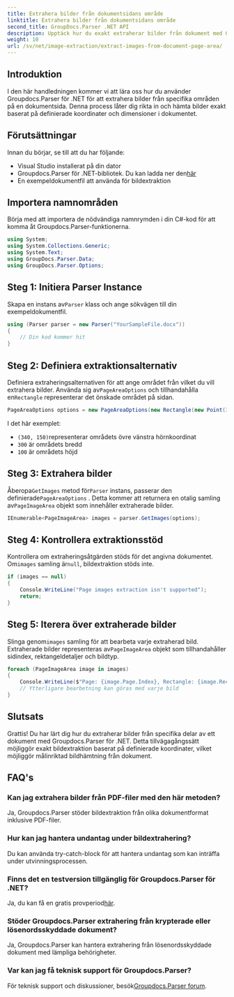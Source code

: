 ```yaml
---
title: Extrahera bilder från dokumentsidans område
linktitle: Extrahera bilder från dokumentsidans område
second_title: GroupDocs.Parser .NET API
description: Upptäck hur du exakt extraherar bilder från dokument med Groupdocs.Parser för .NET. Lär dig att rikta in dig på specifika områden för korrekt bildextraktion.
weight: 10
url: /sv/net/image-extraction/extract-images-from-document-page-area/
---
```

## Introduktion
I den här handledningen kommer vi att lära oss hur du använder Groupdocs.Parser för .NET för att extrahera bilder från specifika områden på en dokumentsida. Denna process låter dig rikta in och hämta bilder exakt baserat på definierade koordinater och dimensioner i dokumentet.
## Förutsättningar
Innan du börjar, se till att du har följande:
- Visual Studio installerat på din dator
-  Groupdocs.Parser för .NET-bibliotek. Du kan ladda ner den[här](https://releases.groupdocs.com/parser/net/)
- En exempeldokumentfil att använda för bildextraktion
## Importera namnområden
Börja med att importera de nödvändiga namnrymden i din C#-kod för att komma åt Groupdocs.Parser-funktionerna.
```csharp
using System;
using System.Collections.Generic;
using System.Text;
using GroupDocs.Parser.Data;
using GroupDocs.Parser.Options;
```
## Steg 1: Initiera Parser Instance
 Skapa en instans av`Parser` klass och ange sökvägen till din exempeldokumentfil.
```csharp
using (Parser parser = new Parser("YourSampleFile.docx"))
{
    // Din kod kommer hit
}
```
## Steg 2: Definiera extraktionsalternativ
 Definiera extraheringsalternativen för att ange området från vilket du vill extrahera bilder. Använda sig av`PageAreaOptions` och tillhandahålla en`Rectangle` representerar det önskade området på sidan.
```csharp
PageAreaOptions options = new PageAreaOptions(new Rectangle(new Point(340, 150), new Size(300, 100)));
```
I det här exemplet:
- `(340, 150)`representerar områdets övre vänstra hörnkoordinat
- `300` är områdets bredd
- `100` är områdets höjd
## Steg 3: Extrahera bilder
 Åberopa`GetImages` metod för`Parser` instans, passerar den definierade`PageAreaOptions` . Detta kommer att returnera en otalig samling av`PageImageArea` objekt som innehåller extraherade bilder.
```csharp
IEnumerable<PageImageArea> images = parser.GetImages(options);
```
## Steg 4: Kontrollera extraktionsstöd
 Kontrollera om extraheringsåtgärden stöds för det angivna dokumentet. Om`images` samling är`null`, bildextraktion stöds inte.
```csharp
if (images == null)
{
    Console.WriteLine("Page images extraction isn't supported");
    return;
}
```
## Steg 5: Iterera över extraherade bilder
 Slinga genom`images` samling för att bearbeta varje extraherad bild. Extraherade bilder representeras av`PageImageArea` objekt som tillhandahåller sidindex, rektangeldetaljer och bildtyp.
```csharp
foreach (PageImageArea image in images)
{
    Console.WriteLine($"Page: {image.Page.Index}, Rectangle: {image.Rectangle}, Type: {image.FileType}");
    // Ytterligare bearbetning kan göras med varje bild
}
```
## Slutsats
Grattis! Du har lärt dig hur du extraherar bilder från specifika delar av ett dokument med Groupdocs.Parser för .NET. Detta tillvägagångssätt möjliggör exakt bildextraktion baserat på definierade koordinater, vilket möjliggör målinriktad bildhämtning från dokument.

## FAQ's
### Kan jag extrahera bilder från PDF-filer med den här metoden?
Ja, Groupdocs.Parser stöder bildextraktion från olika dokumentformat inklusive PDF-filer.
### Hur kan jag hantera undantag under bildextrahering?
Du kan använda try-catch-block för att hantera undantag som kan inträffa under utvinningsprocessen.
### Finns det en testversion tillgänglig för Groupdocs.Parser för .NET?
 Ja, du kan få en gratis provperiod[här](https://releases.groupdocs.com/).
### Stöder Groupdocs.Parser extrahering från krypterade eller lösenordsskyddade dokument?
Ja, Groupdocs.Parser kan hantera extrahering från lösenordsskyddade dokument med lämpliga behörigheter.
### Var kan jag få teknisk support för Groupdocs.Parser?
 För teknisk support och diskussioner, besök[Groupdocs.Parser forum](https://forum.groupdocs.com/c/parser/17).